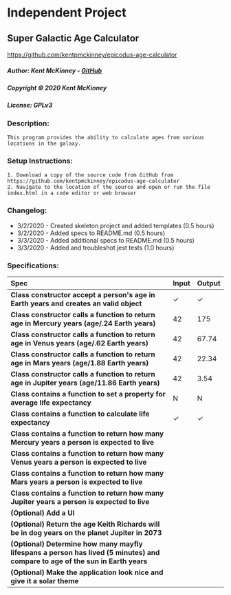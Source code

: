 # Independent Project
## Super Galactic Age Calculator
https://github.com/kentpmckinney/epicodus-age-calculator

##### Author: Kent McKinney - [GitHub](https://github.com/kentpmckinney)
##### Copyright &copy; 2020 Kent McKinney
##### License: GPLv3
### Description:

``This program provides the ability to calculate ages from various locations in the galaxy.``

### Setup Instructions:
    1. Download a copy of the source code from GitHub from https://github.com/kentpmckinney/epicodus-age-calculator
    2. Navigate to the location of the source and open or run the file index.html in a code editor or web browser

### Changelog:
* 3/2/2020 - Created skeleton project and added templates (0.5 hours)
* 3/2/2020 - Added specs to README.md (0.5 hours)
* 3/3/2020 - Added additional specs to README.md (0.5 hours)
* 3/3/2020 - Added and troubleshot jest tests (1.0 hours)


### Specifications:

| Spec | Input | Output |
| :------------- | :------------- | :------------- |
| **Class constructor accept a person's age in Earth years and creates an valid object** | ✓ | ✓ |
| **Class constructor calls a function to return age in Mercury years (age/.24 Earth years)** | 42 | 175 |
| **Class constructor calls a function to return age in Venus years (age/.62 Earth years)** | 42 | 67.74 |
| **Class constructor calls a function to return age in Mars years (age/1.88 Earth years)** | 42 | 22.34 |
| **Class constructor calls a function to return age in Jupiter years (age/11.86 Earth years)** | 42 | 3.54 |
| **Class contains a function to set a property for average life expectancy** | N | N |
| **Class contains a function to calculate life expectancy** | ✓ | ✓ |
| **Class contains a function to return how many Mercury years a person is expected to live** |  |  |
| **Class contains a function to return how many Venus years a person is expected to live** |  |  |
| **Class contains a function to return how many Mars years a person is expected to live** |  |  |
| **Class contains a function to return how many Jupiter years a person is expected to live** |  |  |
| **(Optional) Add a UI** |  |  |
| **(Optional) Return the age Keith Richards will be in dog years on the planet Jupiter in 2073** |  |  |
| **(Optional) Determine how many mayfly lifespans a person has lived (5 minutes) and compare to age of the sun in Earth years** |  |  |
| **(Optional) Make the application look nice and give it a solar theme** |  |  |